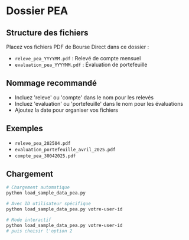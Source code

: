 # Dossier PEA

## Structure des fichiers

Placez vos fichiers PDF de Bourse Direct dans ce dossier :

- `releve_pea_YYYYMM.pdf` : Relevé de compte mensuel
- `evaluation_pea_YYYYMM.pdf` : Évaluation de portefeuille

## Nommage recommandé

- Incluez 'releve' ou 'compte' dans le nom pour les relevés
- Incluez 'evaluation' ou 'portefeuille' dans le nom pour les évaluations
- Ajoutez la date pour organiser vos fichiers

## Exemples

- `releve_pea_202504.pdf`
- `evaluation_portefeuille_avril_2025.pdf`
- `compte_pea_30042025.pdf`

## Chargement

```bash
# Chargement automatique
python load_sample_data_pea.py

# Avec ID utilisateur spécifique
python load_sample_data_pea.py votre-user-id

# Mode interactif
python load_sample_data_pea.py votre-user-id
# puis choisir l'option 2
```
